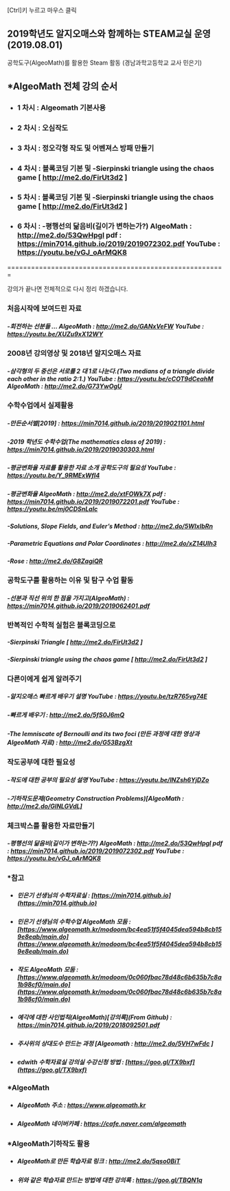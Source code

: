 [Ctrl]키 누르고 마우스 클릭 

## 2019학년도 알지오매스와 함께하는 STEAM교실 운영(2019.08.01)

공학도구(AlgeoMath)를 활용한 Steam 활동  (경남과학고등학교 교사 민은기)


## *AlgeoMath 전체 강의 순서
- ### 1 차시 : Algeomath 기본사용
- ### 2 차시 : 오심작도
- ### 3 차시 : 정오각형 작도 및 어벤져스 방패 만들기
- ### 4 차시 : 블록코딩 기본 및 -Sierpinski triangle using the chaos game  [ http://me2.do/FirUt3d2 ]
- ### 5 차시 : 블록코딩 기본 및 -Sierpinski triangle using the chaos game  [ http://me2.do/FirUt3d2 ]
- ### 6 차시 : -평행선의 닮음비(길이가 변하는가?) AlgeoMath : http://me2.do/53QwHpgI pdf  : https://min7014.github.io/2019/2019072302.pdf YouTube : https://youtu.be/vGJ_oArMQK8

=======================================================

강의가 끝나면 전체적으로 다시 정리 하겠습니다.

  ### 처음시작에 보여드린 자료
  ##### -회전하는 선분들 ... AlgeoMath : http://me2.do/GANxVeFW YouTube : https://youtu.be/XUZu9xX12WY
  ### 2008년 강의영상 및 2018년 알지오매스 자료
  ##### -삼각형의 두 중선은 서로를 2 대 1로 나눈다.(Two medians of a triangle divide each other in the ratio 2:1.) YouTube : https://youtu.be/cCOT9dCeahM AlgeoMath : http://me2.do/G73YwOgU
  ### 수학수업에서 실제활용
  ##### -만든순서별[2019] : https://min7014.github.io/2019/2019021101.html
  ##### -2019 학년도 수학수업(The mathematics class of 2019) : https://min7014.github.io/2019/2019030303.html
  ##### -평균변화율 자료를 활용한 자료 소개 공학도구의 필요성 YouTube : https://youtu.be/Y_9RMExWfI4
  ##### -평균변화율 AlgeoMath : http://me2.do/xtFOWk7X pdf : https://min7014.github.io/2019/2019072201.pdf YouTube : https://youtu.be/mj0CDSnLaIc 
  ##### -Solutions, Slope Fields, and Euler’s Method : http://me2.do/5WlxIbRn
  ##### -Parametric Equations and Polar Coordinates : http://me2.do/xZ14UIh3
  ##### -Rose : http://me2.do/G8ZagiQR
  
  ### 공학도구를 활용하는 이유 및 탐구 수업 활동
  ##### -선분과 직선 위의 한 점을 가지고(AlgeoMath) : https://min7014.github.io/2019/2019062401.pdf
  

  ### 반복적인 수학적 실험은 블록코딩으로
  ##### -Sierpinski Triangle  [ http://me2.do/FirUt3d2 ]
  ##### -Sierpinski triangle using the chaos game  [ http://me2.do/FirUt3d2 ]
  

  ### 다른이에게 쉽게 알려주기
  ##### -알지오매스 빠르게 배우기 설명 YouTube : https://youtu.be/tzR765vg74E
  ##### -빠르게 배우기 : http://me2.do/5fS0J6mQ
  ##### -The lemniscate of Bernoulli and its two foci (만든 과정에 대한 영상과 AlgeoMath 자료) : http://me2.do/G53BzgXt  
  
  ### 작도공부에 대한 필요성
  ##### -작도에 대한 공부의 필요성 설명 YouTube : https://youtu.be/lNZsh6YjDZo
  ##### -기하작도문제(Geometry Construction Problems)[AlgeoMath : http://me2.do/GlNLGVdL]
  
  ### 체크박스를 활용한 자료만들기 
  ##### -평행선의 닮음비(길이가 변하는가?) AlgeoMath : http://me2.do/53QwHpgI pdf  : https://min7014.github.io/2019/2019072302.pdf YouTube : https://youtu.be/vGJ_oArMQK8






### *참고
- ##### 민은기 선생님의 수학자료실 : [https://min7014.github.io](https://min7014.github.io)
- ##### 민은기 선생님의 수학수업 AlgeoMath 모둠 : [https://www.algeomath.kr/modoom/bc4ea51f5f4045dea594b8cb159e8eab/main.do](https://www.algeomath.kr/modoom/bc4ea51f5f4045dea594b8cb159e8eab/main.do)
- ##### 작도 AlgeoMath 모둠 : [https://www.algeomath.kr/modoom/0c060fbac78d48c6b635b7c8a1b98cf0/main.do](https://www.algeomath.kr/modoom/0c060fbac78d48c6b635b7c8a1b98cf0/main.do)
- ##### 예각에 대한 사인법칙(AlgeoMath)[강의록](From Github) : https://min7014.github.io/2019/2018092501.pdf
- ##### 주사위의 상대도수 만드는 과정 [Algeomath : http://me2.do/5VH7wFdc ]
- ##### edwith 수학자료실 강의실 수강신청 방법 : [https://goo.gl/TX9bxf](https://goo.gl/TX9bxf)

### *AlgeoMath
- ##### AlgeoMath 주소 : https://www.algeomath.kr
- ##### AlgeoMath 네이버카페 : https://cafe.naver.com/algeomath

###  *AlgeoMath기하작도 활용
- ##### AlgeoMath로 만든 학습자료 링크 : http://me2.do/5qso0BiT
- ##### 위와 같은 학습자료 만드는 방법에 대한 강의록 : https://goo.gl/TBQN1q
